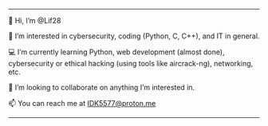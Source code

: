 --------------------------------------------------------------------------------------------------------------------------------------------------
👋 Hi, I’m @Lif28

👀 I’m interested in cybersecurity, coding (Python, C, C++), and IT in general.

💻 I’m currently learning Python, web development (almost done), cybersecurity or ethical hacking (using tools like aircrack-ng), networking, etc.

👥 I’m looking to collaborate on anything I’m interested in.

📫 You can reach me at IDK5577@proton.me

--------------------------------------------------------------------------------------------------------------------------------------------------
